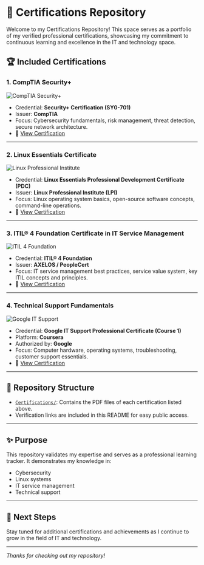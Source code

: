 # 📜 Certifications Repository

Welcome to my Certifications Repository! This space serves as a portfolio of my verified professional certifications, showcasing my commitment to continuous learning and excellence in the IT and technology space.

## 🏆 Included Certifications

### 1. **CompTIA Security+**
![CompTIA Security+](https://img.shields.io/badge/CompTIA-Security%2B-red?style=for-the-badge&logo=CompTIA)
- Credential: **Security+ Certification (SY0-701)**
- Issuer: **CompTIA**
- Focus: Cybersecurity fundamentals, risk management, threat detection, secure network architecture.
- 🔗 [View Certification](https://www.credly.com/badges/fe25aa62-9e86-4b05-8b52-092333da9227/public_url)

---

### 2. **Linux Essentials Certificate**
![Linux Professional Institute](https://img.shields.io/badge/LPI-Linux%20Essentials-blue?style=for-the-badge&logo=linux)
- Credential: **Linux Essentials Professional Development Certificate (PDC)**
- Issuer: **Linux Professional Institute (LPI)**
- Focus: Linux operating system basics, open-source software concepts, command-line operations.
- 🔗 [View Certification](https://www.credly.com/badges/9daece2f-6fe4-41d9-b7a5-16b70085dc1f/public_url)

---

### 3. **ITIL® 4 Foundation Certificate in IT Service Management**
![ITIL 4 Foundation](https://img.shields.io/badge/ITIL-4%20Foundation-purple?style=for-the-badge&logo=skillshare)
- Credential: **ITIL® 4 Foundation**
- Issuer: **AXELOS / PeopleCert**
- Focus: IT service management best practices, service value system, key ITIL concepts and principles.
- 🔗 [View Certification](/Certifications/ITIL%20Foundation.pdf)

---

### 4. **Technical Support Fundamentals**
![Google IT Support](https://img.shields.io/badge/Google-IT%20Support-green?style=for-the-badge&logo=google)
- Credential: **Google IT Support Professional Certificate (Course 1)**
- Platform: **Coursera**
- Authorized by: **Google**
- Focus: Computer hardware, operating systems, troubleshooting, customer support essentials.
- 🔗 [View Certification](https://www.coursera.org/account/accomplishments/certificate/2QKJ9V3BKN63)

---

## 📂 Repository Structure

- [`Certifications/`](./Certifications): Contains the PDF files of each certification listed above.
- Verification links are included in this README for easy public access.

---

## ✨ Purpose

This repository validates my expertise and serves as a professional learning tracker. It demonstrates my knowledge in:
- Cybersecurity
- Linux systems
- IT service management
- Technical support

---

## 🧭 Next Steps

Stay tuned for additional certifications and achievements as I continue to grow in the field of IT and technology.

---

_Thanks for checking out my repository!_
